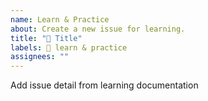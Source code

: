 ```yaml
---
name: Learn & Practice
about: Create a new issue for learning.
title: "📝 Title"
labels: 📝 learn & practice
assignees: ""
---
```


Add issue detail from learning documentation
